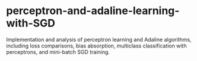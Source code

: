 # perceptron-and-adaline-learning-with-SGD
Implementation and analysis of perceptron learning and Adaline algorithms, including loss comparisons, bias absorption, multiclass classification with perceptrons, and mini-batch SGD training.
